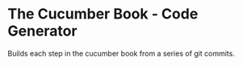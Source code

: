 # The Cucumber Book - Code Generator

Builds each step in the cucumber book from a series of git commits.
